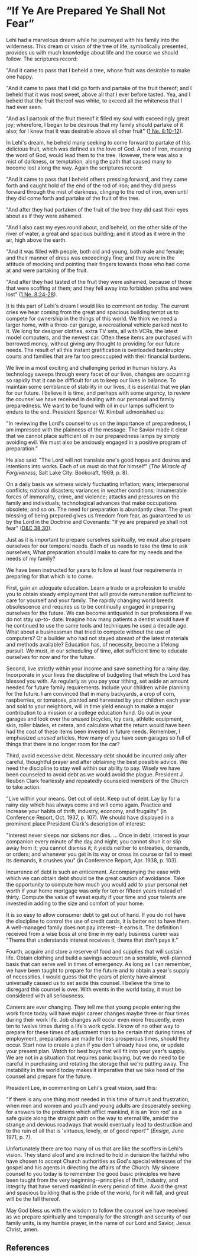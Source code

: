 # “If Ye Are Prepared Ye Shall Not Fear”

Lehi had a marvelous dream while he journeyed with his family into the
wilderness. This dream or vision of the tree of life, symbolically presented,
provides us with much knowledge about life and the course we should follow.
The scriptures record:

"And it came to pass that I beheld a tree, whose fruit was desirable to make
one happy.

"And it came to pass that I did go forth and partake of the fruit thereof; and
I beheld that it was most sweet, above all that I ever before tasted. Yea, and
I beheld that the fruit thereof was white, to exceed all the whiteness that I
had ever seen.

"And as I partook of the fruit thereof it filled my soul with exceedingly
great joy; wherefore, I began to be desirous that my family should partake of
it also; for I knew that it was desirable above all other fruit" ([1 Ne.
8:10-12](/scriptures/bofm/1-ne/8.10-12?lang=eng#9)).

In Lehi's dream, he beheld many seeking to come forward to partake of this
delicious fruit, which was defined as the love of God. A rod of iron, meaning
the word of God, would lead them to the tree. However, there was also a mist
of darkness, or temptation, along the path that caused many to become lost
along the way. Again the scriptures record:

"And it came to pass that I beheld others pressing forward, and they came
forth and caught hold of the end of the rod of iron; and they did press
forward through the mist of darkness, clinging to the rod of iron, even until
they did come forth and partake of the fruit of the tree.

"And after they had partaken of the fruit of the tree they did cast their eyes
about as if they were ashamed.

"And I also cast my eyes round about, and beheld, on the other side of the
river of water, a great and spacious building; and it stood as it were in the
air, high above the earth.

"And it was filled with people, both old and young, both male and female; and
their manner of dress was exceedingly fine; and they were in the attitude of
mocking and pointing their fingers towards those who had come at and were
partaking of the fruit.

"And after they had tasted of the fruit they were ashamed, because of those
that were scoffing at them; and they fell away into forbidden paths and were
lost" ([1 Ne. 8:24-28](/scriptures/bofm/1-ne/8.24-28?lang=eng#23)).

It is this part of Lehi's dream I would like to comment on today. The current
cries we hear coming from the great and spacious building tempt us to compete
for ownership in the things of this world. We think we need a larger home,
with a three-car garage, a recreational vehicle parked next to it. We long for
designer clothes, extra TV sets, all with VCRs, the latest model computers,
and the newest car. Often these items are purchased with borrowed money,
without giving any thought to providing for our future needs. The result of
all this instant gratification is overloaded bankruptcy courts and families
that are far too preoccupied with their financial burdens.

We live in a most exciting and challenging period in human history. As
technology sweeps through every facet of our lives, changes are occurring so
rapidly that it can be difficult for us to keep our lives in balance. To
maintain some semblance of stability in our lives, it is essential that we
plan for our future. I believe it is time, and perhaps with some urgency, to
review the counsel we have received in dealing with our personal and family
preparedness. We want to be found with oil in our lamps sufficient to endure
to the end. President Spencer W. Kimball admonished us:

"In reviewing the Lord's counsel to us on the importance of preparedness, I am
impressed with the plainness of the message. The Savior made it clear that we
cannot place sufficient oil in our preparedness lamps by simply avoiding evil.
We must also be anxiously engaged in a positive program of preparation."

He also said: "The Lord will not translate one's good hopes and desires and
intentions into works. Each of us must do that for himself" (_The Miracle of
Forgiveness,_ Salt Lake City: Bookcraft, 1969, p. 8).

On a daily basis we witness widely fluctuating inflation; wars; interpersonal
conflicts; national disasters; variances in weather conditions; innumerable
forces of immorality, crime, and violence; attacks and pressures on the family
and individuals; technological advances that make occupations obsolete; and so
on. The need for preparation is abundantly clear. The great blessing of being
prepared gives us freedom from fear, as guaranteed to us by the Lord in the
Doctrine and Covenants: "If ye are prepared ye shall not fear" ([D&amp;C
38:30](/scriptures/dc-testament/dc/38.30?lang=eng#29)).

Just as it is important to prepare ourselves spiritually, we must also prepare
ourselves for our temporal needs. Each of us needs to take the time to ask
ourselves, What preparation should I make to care for my needs and the needs
of my family?

We have been instructed for years to follow at least four requirements in
preparing for that which is to come.

First, gain an adequate education. Learn a trade or a profession to enable you
to obtain steady employment that will provide remuneration sufficient to care
for yourself and your family. The rapidly changing world breeds obsolescence
and requires us to be continually engaged in preparing ourselves for the
future. We can become antiquated in our professions if we do not stay up-to-
date. Imagine how many patients a dentist would have if he continued to use
the same tools and techniques he used a decade ago. What about a businessman
that tried to compete without the use of computers? Or a builder who had not
stayed abreast of the latest materials and methods available? Education has,
of necessity, become a lifelong pursuit. We must, in our scheduling of time,
allot sufficient time to educate ourselves for now and for the future.

Second, live strictly within your income and save something for a rainy day.
Incorporate in your lives the discipline of budgeting that which the Lord has
blessed you with. As regularly as you pay your tithing, set aside an amount
needed for future family requirements. Include your children while planning
for the future. I am convinced that in many backyards, a crop of corn,
raspberries, or tomatoes, planted and harvested by your children each year and
sold to your neighbors, will in time yield enough to make a major contribution
to a mission or a college education fund. Go out in your garages and look over
the _unused_ bicycles, toy cars, athletic equipment, skis, roller blades, et
cetera, and calculate what the return would have been had the cost of these
items been invested in future needs. Remember, I emphasized _unused_ articles.
How many of you have seen garages so full of things that there is no longer
room for the car?

Third, avoid excessive debt. Necessary debt should be incurred only after
careful, thoughtful prayer and after obtaining the best possible advice. We
need the discipline to stay well within our ability to pay. Wisely we have
been counseled to avoid debt as we would avoid the plague. President J. Reuben
Clark fearlessly and repeatedly counseled members of the Church to take
action.

"Live within your means. Get out of debt. Keep out of debt. Lay by for a rainy
day which has always come and will come again. Practice and increase your
habits of thrift, industry, economy, and frugality" (in Conference Report,
Oct. 1937, p. 107). We should have displayed in a prominent place President
Clark's description of interest:

"Interest never sleeps nor sickens nor dies. ... Once in debt, interest is your
companion every minute of the day and night; you cannot shun it or slip away
from it; you cannot dismiss it; it yields neither to entreaties, demands, or
orders; and whenever you get in its way or cross its course or fail to meet
its demands, it crushes you" (in Conference Report, Apr. 1938, p. 103).

Incurrence of debt is such an enticement. Accompanying the ease with which we
can obtain debt should be the great caution of avoidance. Take the opportunity
to compute how much you would add to your personal net worth if your home
mortgage was only for ten or fifteen years instead of thirty. Compute the
value of sweat equity if your time and your talents are invested in adding to
the size and comfort of your home.

It is so easy to allow consumer debt to get out of hand. If you do not have
the discipline to control the use of credit cards, it is better not to have
them. A well-managed family does not pay interest--it earns it. The definition
I received from a wise boss at one time in my early business career was "Thems
that understands interest receives it, thems that don't pays it."

Fourth, acquire and store a reserve of food and supplies that will sustain
life. Obtain clothing and build a savings account on a sensible, well-planned
basis that can serve well in times of emergency. As long as I can remember, we
have been taught to prepare for the future and to obtain a year's supply of
necessities. I would guess that the years of plenty have almost universally
caused us to set aside this counsel. I believe the time to disregard this
counsel is over. With events in the world today, it must be considered with
all seriousness.

Careers are ever changing. They tell me that young people entering the work
force today will have major career changes maybe three or four times during
their work life. Job changes will occur even more frequently, even ten to
twelve times during a life's work cycle. I know of no other way to prepare for
these times of adjustment than to be certain that during times of employment,
preparations are made for less prosperous times, should they occur. Start now
to create a plan if you don't already have one, or update your present plan.
Watch for best buys that will fit into your year's supply. We are not in a
situation that requires panic buying, but we do need to be careful in
purchasing and rotating the storage that we're putting away. The instability
in the world today makes it imperative that we take heed of the counsel and
prepare for the future.

President Lee, in commenting on Lehi's great vision, said this:

"If there is any one thing most needed in this time of tumult and frustration,
when men and women and youth and young adults are desperately seeking for
answers to the problems which afflict mankind, it is an 'iron rod' as a safe
guide along the straight path on the way to eternal life, amidst the strange
and devious roadways that would eventually lead to destruction and to the ruin
of all that is 'virtuous, lovely, or of good report'" (_Ensign,_ June 1971, p.
7).

Unfortunately there are too many of us that are like the scoffers in Lehi's
vision. They stand aloof and are inclined to hold in derision the faithful who
have chosen to accept Church authorities as God's special witnesses of the
gospel and his agents in directing the affairs of the Church. My sincere
counsel to you today is to remember the good basic principles we have been
taught from the very beginning--principles of thrift, industry, and integrity
that have served mankind in every period of time. Avoid the great and spacious
building that is the pride of the world, for it will fall, and great will be
the fall thereof.

May God bless us with the wisdom to follow the counsel we have received as we
prepare spiritually and temporally for the strength and security of our family
units, is my humble prayer, in the name of our Lord and Savior, Jesus Christ,
amen.

## References

